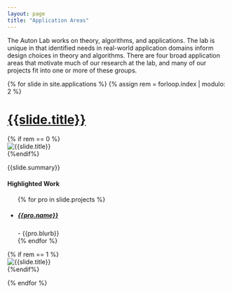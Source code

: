 ```yaml
---
layout: page
title: "Application Areas"
---
```

The Auton Lab works on theory, algorithms, and applications.
The lab is unique in that identified needs in real-world application domains inform design choices in theory and algorithms.
There are four broad application areas that motivate much of our research at the lab, and many of our projects fit into one or more of these groups.

{% for slide in site.applications %}
{% assign rem = forloop.index | modulo: 2 %}
<h1><a href="{{ slide.url | relative_url}}">{{slide.title}}</a></h1>

<div class="row" style="width:95%">
	{% if rem == 0 %}
	<div class="col">
   	<img src="{{slide.splash | relative_url}}" class="d-block w-100" alt="{{slide.title}}">
   	</div>
   	{%endif%}
  	<div class="col align-self-center">
		<p>{{slide.summary}}</p>
		<h4>Highlighted Work</h4>
		<ul>
		{% for pro in slide.projects %}
			<li><a href="{{slide.url | relative_url}}#{{pro.anchor}}"><h5>{{pro.name}}</h5></a> - {{pro.blurb}}</li>
		{% endfor %}
		</ul>
    </div>
    {% if rem == 1 %}
	<div class="col">
    <img src="{{slide.splash | relative_url}}" class="d-block w-100" alt="{{slide.title}}">
    </div>
    {%endif%}
</div>


{% endfor %}


